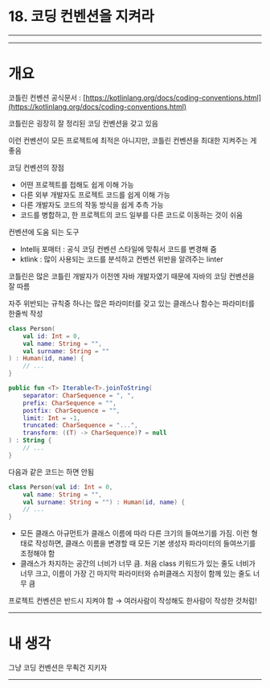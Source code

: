 # 18. 코딩 컨벤션을 지켜라

---

---

# 개요

코틀린 컨벤션 공식문서 : [https://kotlinlang.org/docs/coding-conventions.html](https://kotlinlang.org/docs/coding-conventions.html)

코틀린은 굉장히 잘 정리된 코딩 컨벤션을 갖고 있음

이런 컨벤션이 모든 프로젝트에 최적은 아니지만, 코틀린 컨벤션을 최대한 지켜주는 게 좋음

코딩 컨벤션의 장점

- 어떤 프로젝트를 접해도 쉽게 이해 가능
- 다른 외부 개발자도 프로젝트 코드를 쉽게 이해 가능
- 다른 개발자도 코드의 작동 방식을 쉽게 추측 가능
- 코드를 병합하고, 한 프로젝트의 코드 일부를 다른 코드로 이동하는 것이 쉬움

컨벤션에 도움 되는 도구

- Intellij 포매터 : 공식 코딩 컨벤션 스타일에 맞춰서 코드를 변경해 줌
- ktlink : 많이 사용되는 코드를 분석하고 컨벤션 위반을 알려주는 linter

코틀린은 많은 코틀린 개발자가 이전엔 자바 개발자였기 때문에 자바의 코딩 컨벤션을 잘 따름

자주 위반되는 규칙중 하나는 많은 파라미터를 갖고 있는 클래스나 함수는 파라미터를 한줄씩 작성

```kotlin
class Person(
    val id: Int = 0,
    val name: String = "",
    val surname: String = ""
) : Human(id, name) {
    // ...
}
```

```kotlin
public fun <T> Iterable<T>.joinToString(
    separator: CharSequence = ", ",
    prefix: CharSequence = "",
    postfix: CharSequence = "",
    limit: Int = -1,
    truncated: CharSequence = "...",
    transform: ((T) -> CharSequence)? = null
) : String {
	// ...
}
```

다음과 같은 코드는 하면 안됨

```kotlin
class Person(val id: Int = 0,
    val name: String = "",
    val surname: String = "") : Human(id, name) { 
    // ...
}
```

- 모든 클래스 아규먼트가 클래스 이름에 따라 다른 크기의 들여쓰기를 가짐. 이런 형태로 작성하면, 클래스 이름을 변경할 때 모든 기본 생성자 파라미터의 들여쓰기를 조정해야 함
- 클래스가 차지하는 공간의 너비가 너무 큼. 처음 class 키워드가 있는 줄도 너비가 너무 크고, 이름이 가장 긴 마지막 파라미터와 슈퍼클래스 지정이 함께 있는 줄도 너무 큼

프로젝트 컨벤션은 반드시 지켜야 함 → 여러사람이 작성해도 한사람이 작성한 것처럼!

---

# 내 생각

그냥 코딩 컨벤션은 무죅건 지키자

---